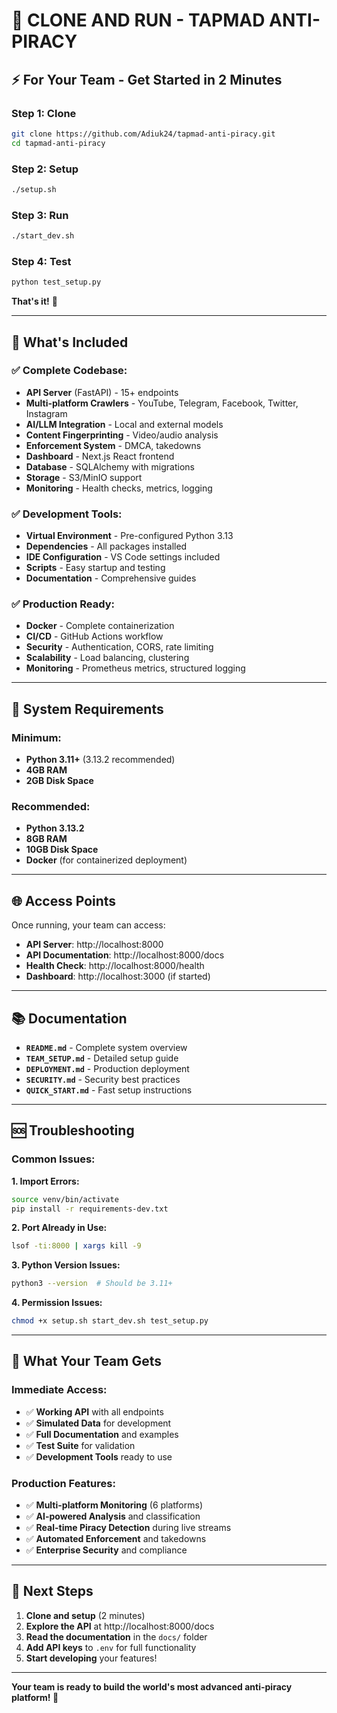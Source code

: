 # 🚀 **CLONE AND RUN - TAPMAD ANTI-PIRACY**

## ⚡ **For Your Team - Get Started in 2 Minutes**

### **Step 1: Clone**
```bash
git clone https://github.com/Adiuk24/tapmad-anti-piracy.git
cd tapmad-anti-piracy
```

### **Step 2: Setup**
```bash
./setup.sh
```

### **Step 3: Run**
```bash
./start_dev.sh
```

### **Step 4: Test**
```bash
python test_setup.py
```

**That's it!** 🎉

---

## 📁 **What's Included**

### **✅ Complete Codebase:**
- **API Server** (FastAPI) - 15+ endpoints
- **Multi-platform Crawlers** - YouTube, Telegram, Facebook, Twitter, Instagram
- **AI/LLM Integration** - Local and external models
- **Content Fingerprinting** - Video/audio analysis
- **Enforcement System** - DMCA, takedowns
- **Dashboard** - Next.js React frontend
- **Database** - SQLAlchemy with migrations
- **Storage** - S3/MinIO support
- **Monitoring** - Health checks, metrics, logging

### **✅ Development Tools:**
- **Virtual Environment** - Pre-configured Python 3.13
- **Dependencies** - All packages installed
- **IDE Configuration** - VS Code settings included
- **Scripts** - Easy startup and testing
- **Documentation** - Comprehensive guides

### **✅ Production Ready:**
- **Docker** - Complete containerization
- **CI/CD** - GitHub Actions workflow
- **Security** - Authentication, CORS, rate limiting
- **Scalability** - Load balancing, clustering
- **Monitoring** - Prometheus metrics, structured logging

---

## 🔧 **System Requirements**

### **Minimum:**
- **Python 3.11+** (3.13.2 recommended)
- **4GB RAM**
- **2GB Disk Space**

### **Recommended:**
- **Python 3.13.2**
- **8GB RAM**
- **10GB Disk Space**
- **Docker** (for containerized deployment)

---

## 🌐 **Access Points**

Once running, your team can access:

- **API Server**: http://localhost:8000
- **API Documentation**: http://localhost:8000/docs
- **Health Check**: http://localhost:8000/health
- **Dashboard**: http://localhost:3000 (if started)

---

## 📚 **Documentation**

- **`README.md`** - Complete system overview
- **`TEAM_SETUP.md`** - Detailed setup guide
- **`DEPLOYMENT.md`** - Production deployment
- **`SECURITY.md`** - Security best practices
- **`QUICK_START.md`** - Fast setup instructions

---

## 🆘 **Troubleshooting**

### **Common Issues:**

**1. Import Errors:**
```bash
source venv/bin/activate
pip install -r requirements-dev.txt
```

**2. Port Already in Use:**
```bash
lsof -ti:8000 | xargs kill -9
```

**3. Python Version Issues:**
```bash
python3 --version  # Should be 3.11+
```

**4. Permission Issues:**
```bash
chmod +x setup.sh start_dev.sh test_setup.py
```

---

## 🎯 **What Your Team Gets**

### **Immediate Access:**
- ✅ **Working API** with all endpoints
- ✅ **Simulated Data** for development
- ✅ **Full Documentation** and examples
- ✅ **Test Suite** for validation
- ✅ **Development Tools** ready to use

### **Production Features:**
- ✅ **Multi-platform Monitoring** (6 platforms)
- ✅ **AI-powered Analysis** and classification
- ✅ **Real-time Piracy Detection** during live streams
- ✅ **Automated Enforcement** and takedowns
- ✅ **Enterprise Security** and compliance

---

## 🚀 **Next Steps**

1. **Clone and setup** (2 minutes)
2. **Explore the API** at http://localhost:8000/docs
3. **Read the documentation** in the `docs/` folder
4. **Add API keys** to `.env` for full functionality
5. **Start developing** your features!

---

**Your team is ready to build the world's most advanced anti-piracy platform! 🎉**
